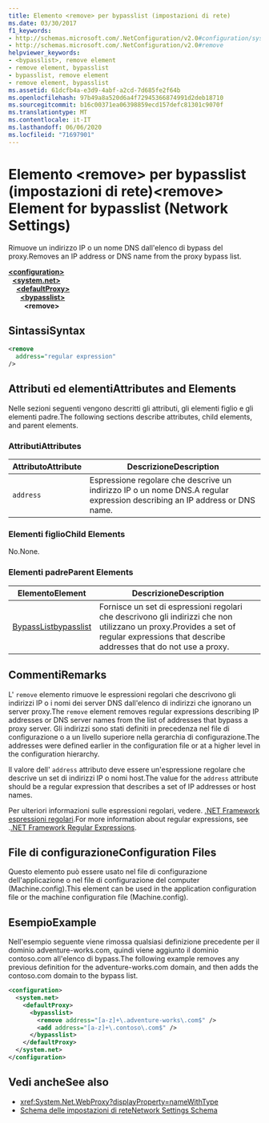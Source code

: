 ```yaml
---
title: Elemento <remove> per bypasslist (impostazioni di rete)
ms.date: 03/30/2017
f1_keywords:
- http://schemas.microsoft.com/.NetConfiguration/v2.0#configuration/system.net/defaultProxy/bypasslist/remove
- http://schemas.microsoft.com/.NetConfiguration/v2.0#remove
helpviewer_keywords:
- <bypasslist>, remove element
- remove element, bypasslist
- bypasslist, remove element
- remove element, bypasslist
ms.assetid: 61dcfb4a-e3d9-4abf-a2cd-7d685fe2f64b
ms.openlocfilehash: 97b49a8a520d6a4f72945366874991d2deb18710
ms.sourcegitcommit: b16c00371ea06398859ecd157defc81301c9070f
ms.translationtype: MT
ms.contentlocale: it-IT
ms.lasthandoff: 06/06/2020
ms.locfileid: "71697901"
---
```

# <a name="remove-element-for-bypasslist-network-settings"></a><span data-ttu-id="be904-102">Elemento \<remove> per bypasslist (impostazioni di rete)</span><span class="sxs-lookup"><span data-stu-id="be904-102">\<remove> Element for bypasslist (Network Settings)</span></span>

<span data-ttu-id="be904-103">Rimuove un indirizzo IP o un nome DNS dall'elenco di bypass del proxy.</span><span class="sxs-lookup"><span data-stu-id="be904-103">Removes an IP address or DNS name from the proxy bypass list.</span></span>

[**\<configuration>**](../configuration-element.md)  
&nbsp;&nbsp;[**\<system.net>**](system-net-element-network-settings.md)  
&nbsp;&nbsp;&nbsp;&nbsp;[**\<defaultProxy>**](defaultproxy-element-network-settings.md)  
&nbsp;&nbsp;&nbsp;&nbsp;&nbsp;&nbsp;[**\<bypasslist>**](bypasslist-element-network-settings.md)  
&nbsp;&nbsp;&nbsp;&nbsp;&nbsp;&nbsp;&nbsp;&nbsp;**\<remove>**  

## <a name="syntax"></a><span data-ttu-id="be904-104">Sintassi</span><span class="sxs-lookup"><span data-stu-id="be904-104">Syntax</span></span>

```xml
<remove
  address="regular expression"
/>
```

## <a name="attributes-and-elements"></a><span data-ttu-id="be904-105">Attributi ed elementi</span><span class="sxs-lookup"><span data-stu-id="be904-105">Attributes and Elements</span></span>

<span data-ttu-id="be904-106">Nelle sezioni seguenti vengono descritti gli attributi, gli elementi figlio e gli elementi padre.</span><span class="sxs-lookup"><span data-stu-id="be904-106">The following sections describe attributes, child elements, and parent elements.</span></span>

### <a name="attributes"></a><span data-ttu-id="be904-107">Attributi</span><span class="sxs-lookup"><span data-stu-id="be904-107">Attributes</span></span>

|<span data-ttu-id="be904-108">**Attributo**</span><span class="sxs-lookup"><span data-stu-id="be904-108">**Attribute**</span></span>|<span data-ttu-id="be904-109">**Descrizione**</span><span class="sxs-lookup"><span data-stu-id="be904-109">**Description**</span></span>|
|-------------------|---------------------|
|`address`|<span data-ttu-id="be904-110">Espressione regolare che descrive un indirizzo IP o un nome DNS.</span><span class="sxs-lookup"><span data-stu-id="be904-110">A regular expression describing an IP address or DNS name.</span></span>|

### <a name="child-elements"></a><span data-ttu-id="be904-111">Elementi figlio</span><span class="sxs-lookup"><span data-stu-id="be904-111">Child Elements</span></span>

<span data-ttu-id="be904-112">No.</span><span class="sxs-lookup"><span data-stu-id="be904-112">None.</span></span>

### <a name="parent-elements"></a><span data-ttu-id="be904-113">Elementi padre</span><span class="sxs-lookup"><span data-stu-id="be904-113">Parent Elements</span></span>

|<span data-ttu-id="be904-114">**Elemento**</span><span class="sxs-lookup"><span data-stu-id="be904-114">**Element**</span></span>|<span data-ttu-id="be904-115">**Descrizione**</span><span class="sxs-lookup"><span data-stu-id="be904-115">**Description**</span></span>|
|-----------------|---------------------|
|[<span data-ttu-id="be904-116">BypassList</span><span class="sxs-lookup"><span data-stu-id="be904-116">bypasslist</span></span>](bypasslist-element-network-settings.md)|<span data-ttu-id="be904-117">Fornisce un set di espressioni regolari che descrivono gli indirizzi che non utilizzano un proxy.</span><span class="sxs-lookup"><span data-stu-id="be904-117">Provides a set of regular expressions that describe addresses that do not use a proxy.</span></span>|

## <a name="remarks"></a><span data-ttu-id="be904-118">Commenti</span><span class="sxs-lookup"><span data-stu-id="be904-118">Remarks</span></span>

<span data-ttu-id="be904-119">L' `remove` elemento rimuove le espressioni regolari che descrivono gli indirizzi IP o i nomi dei server DNS dall'elenco di indirizzi che ignorano un server proxy.</span><span class="sxs-lookup"><span data-stu-id="be904-119">The `remove` element removes regular expressions describing IP addresses or DNS server names from the list of addresses that bypass a proxy server.</span></span> <span data-ttu-id="be904-120">Gli indirizzi sono stati definiti in precedenza nel file di configurazione o a un livello superiore nella gerarchia di configurazione.</span><span class="sxs-lookup"><span data-stu-id="be904-120">The addresses were defined earlier in the configuration file or at a higher level in the configuration hierarchy.</span></span>

<span data-ttu-id="be904-121">Il valore dell' `address` attributo deve essere un'espressione regolare che descrive un set di indirizzi IP o nomi host.</span><span class="sxs-lookup"><span data-stu-id="be904-121">The value for the `address` attribute should be a regular expression that describes a set of IP addresses or host names.</span></span>

<span data-ttu-id="be904-122">Per ulteriori informazioni sulle espressioni regolari, vedere. [.NET Framework espressioni regolari](../../../../standard/base-types/regular-expressions.md).</span><span class="sxs-lookup"><span data-stu-id="be904-122">For more information about regular expressions, see .[.NET Framework Regular Expressions](../../../../standard/base-types/regular-expressions.md).</span></span>

## <a name="configuration-files"></a><span data-ttu-id="be904-123">File di configurazione</span><span class="sxs-lookup"><span data-stu-id="be904-123">Configuration Files</span></span>

<span data-ttu-id="be904-124">Questo elemento può essere usato nel file di configurazione dell'applicazione o nel file di configurazione del computer (Machine.config).</span><span class="sxs-lookup"><span data-stu-id="be904-124">This element can be used in the application configuration file or the machine configuration file (Machine.config).</span></span>

## <a name="example"></a><span data-ttu-id="be904-125">Esempio</span><span class="sxs-lookup"><span data-stu-id="be904-125">Example</span></span>

<span data-ttu-id="be904-126">Nell'esempio seguente viene rimossa qualsiasi definizione precedente per il dominio adventure-works.com, quindi viene aggiunto il dominio contoso.com all'elenco di bypass.</span><span class="sxs-lookup"><span data-stu-id="be904-126">The following example removes any previous definition for the adventure-works.com domain, and then adds the contoso.com domain to the bypass list.</span></span>

```xml
<configuration>
  <system.net>
    <defaultProxy>
      <bypasslist>
        <remove address="[a-z]+\.adventure-works\.com$" />
        <add address="[a-z]+\.contoso\.com$" />
      </bypasslist>
    </defaultProxy>
  </system.net>
</configuration>
```

## <a name="see-also"></a><span data-ttu-id="be904-127">Vedi anche</span><span class="sxs-lookup"><span data-stu-id="be904-127">See also</span></span>

- <xref:System.Net.WebProxy?displayProperty=nameWithType>
- [<span data-ttu-id="be904-128">Schema delle impostazioni di rete</span><span class="sxs-lookup"><span data-stu-id="be904-128">Network Settings Schema</span></span>](index.md)
